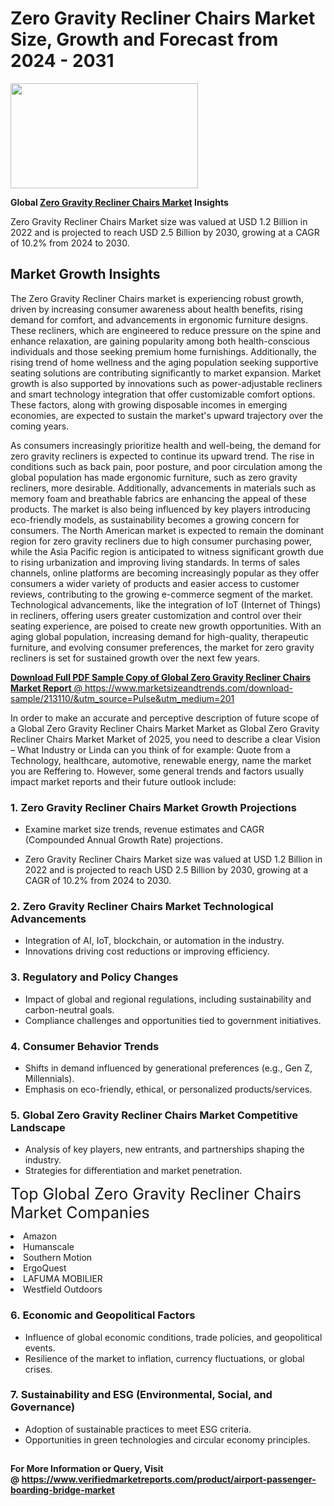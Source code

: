 <H1>Zero Gravity Recliner Chairs Market Size, Growth and Forecast from 2024 - 2031</H1><img class="aligncenter size-medium wp-image-584254" src="https://thirdeyenews.in/wp-content/uploads/2024/09/Global-Market-Research-300x168.jpeg" alt="" width="300" height="168" /><p><strong>Global&nbsp;<a href="https://www.marketsizeandtrends.com/download-sample/213110/&amp;utm_source=Pulse&amp;utm_medium=201">Zero Gravity Recliner Chairs Market</a> Insights</strong></p><p>Zero Gravity Recliner Chairs Market size was valued at USD 1.2 Billion in 2022 and is projected to reach USD 2.5 Billion by 2030, growing at a CAGR of 10.2% from 2024 to 2030.</p><p><h2>Market Growth Insights</h2> <p>The Zero Gravity Recliner Chairs market is experiencing robust growth, driven by increasing consumer awareness about health benefits, rising demand for comfort, and advancements in ergonomic furniture designs. These recliners, which are engineered to reduce pressure on the spine and enhance relaxation, are gaining popularity among both health-conscious individuals and those seeking premium home furnishings. Additionally, the rising trend of home wellness and the aging population seeking supportive seating solutions are contributing significantly to market expansion. Market growth is also supported by innovations such as power-adjustable recliners and smart technology integration that offer customizable comfort options. These factors, along with growing disposable incomes in emerging economies, are expected to sustain the market's upward trajectory over the coming years. </p> <p><a href="#"></a></p> <p>As consumers increasingly prioritize health and well-being, the demand for zero gravity recliners is expected to continue its upward trend. The rise in conditions such as back pain, poor posture, and poor circulation among the global population has made ergonomic furniture, such as zero gravity recliners, more desirable. Additionally, advancements in materials such as memory foam and breathable fabrics are enhancing the appeal of these products. The market is also being influenced by key players introducing eco-friendly models, as sustainability becomes a growing concern for consumers. The North American market is expected to remain the dominant region for zero gravity recliners due to high consumer purchasing power, while the Asia Pacific region is anticipated to witness significant growth due to rising urbanization and improving living standards. In terms of sales channels, online platforms are becoming increasingly popular as they offer consumers a wider variety of products and easier access to customer reviews, contributing to the growing e-commerce segment of the market. Technological advancements, like the integration of IoT (Internet of Things) in recliners, offering users greater customization and control over their seating experience, are poised to create new growth opportunities. With an aging global population, increasing demand for high-quality, therapeutic furniture, and evolving consumer preferences, the market for zero gravity recliners is set for sustained growth over the next few years.</p> <p><a href="#"></p><p><span class=""><strong>Download Full PDF Sample Copy of Global Zero Gravity Recliner Chairs Market Report</strong> @ <a href="https://www.marketsizeandtrends.com/download-sample/213110/&amp;utm_source=Pulse&amp;utm_medium=201" target="_blank">https://www.marketsizeandtrends.com/download-sample/213110/&amp;utm_source=Pulse&amp;utm_medium=201</a></span></p><p>In order to make an accurate and perceptive description of future scope of a Global&nbsp;Zero Gravity Recliner Chairs Market Market as Global&nbsp;Zero Gravity Recliner Chairs Market Market of 2025, you need to describe a clear Vision &ndash; What Industry or Linda can you think of for example: Quote from a Technology, healthcare, automotive, renewable energy, name the market you are Reffering to. However, some general trends and factors usually impact market reports and their future outlook include:</p><h3>1.&nbsp;<strong>Zero Gravity Recliner Chairs Market Growth Projections</strong></h3><ul><li>Examine market size trends, revenue estimates and CAGR (Compounded Annual Growth Rate) projections.</li><li><p>Zero Gravity Recliner Chairs Market size was valued at USD 1.2 Billion in 2022 and is projected to reach USD 2.5 Billion by 2030, growing at a CAGR of 10.2% from 2024 to 2030.</p></li></ul><h3>2.&nbsp;<strong>Zero Gravity Recliner Chairs Market Technological Advancements</strong></h3><ul><li>Integration of AI, IoT, blockchain, or automation in the industry.</li><li>Innovations driving cost reductions or improving efficiency.</li></ul><h3>3.&nbsp;<strong>Regulatory and Policy Changes</strong></h3><ul><li>Impact of global and regional regulations, including sustainability and carbon-neutral goals.</li><li>Compliance challenges and opportunities tied to government initiatives.</li></ul><h3>4.&nbsp;<strong>Consumer Behavior Trends</strong></h3><ul><li>Shifts in demand influenced by generational preferences (e.g., Gen Z, Millennials).</li><li>Emphasis on eco-friendly, ethical, or personalized products/services.</li></ul><h3>5.&nbsp;<strong>Global Zero Gravity Recliner Chairs Market Competitive Landscape</strong></h3><ul><li>Analysis of key players, new entrants, and partnerships shaping the industry.</li><li>Strategies for differentiation and market penetration.</li></ul><p data-pm-slice="1 1 []"><span style="color: inherit; font-family: inherit; font-size: 25px;">Top Global Zero Gravity Recliner Chairs Market Companies</span></p><div class="" data-test-id=""><p><li>Amazon</li><li> Humanscale</li><li> Southern Motion</li><li> ErgoQuest</li><li> LAFUMA MOBILIER</li><li> Westfield Outdoors</li></p></div><h3>6.&nbsp;<strong>Economic and Geopolitical Factors</strong></h3><ul><li>Influence of global economic conditions, trade policies, and geopolitical events.</li><li>Resilience of the market to inflation, currency fluctuations, or global crises.</li></ul><h3>7.&nbsp;<strong>Sustainability and ESG (Environmental, Social, and Governance)</strong></h3><ul><li>Adoption of sustainable practices to meet ESG criteria.</li><li>Opportunities in green technologies and circular economy principles.</li></ul><h2><strong style="font-size: 14px;">For More Information or Query, Visit @&nbsp;</strong><a style="background-color: #ffffff; font-size: 14px;" href="https://www.marketsizeandtrends.com/report/zero-gravity-recliner-chairs-market/" target="_blank">https://www.verifiedmarketreports.com/product/airport-passenger-boarding-bridge-market</a></h2>